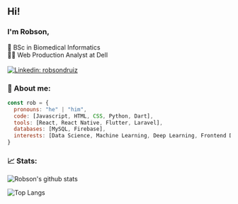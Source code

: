 ## Hi!
### I'm Robson,
🧬 BSc in Biomedical Informatics
<br/>
👨‍💻 Web Production Analyst at Dell
<br/><br/>
[![Linkedin: robsondruiz](https://img.shields.io/badge/-robsondruiz-blue?style=flat-square&logo=Linkedin&logoColor=white&link=https://www.linkedin.com/in/robsondruiz/)](https://www.linkedin.com/in/robsondruiz/)

### 👤 About me:
```javascript
const rob = {
  pronouns: "he" | "him",
  code: [Javascript, HTML, CSS, Python, Dart],
  tools: [React, React Native, Flutter, Laravel],
  databases: [MySQL, Firebase],
  interests: [Data Science, Machine Learning, Deep Learning, Frontend Development],
}
```

### 📈 Stats:

![Robson's github stats](https://github-readme-stats.vercel.app/api?username=robsonruiz&count_private=true&show_icons=true&theme=dark)

![Top Langs](https://github-readme-stats.vercel.app/api/top-langs/?username=robsonruiz&count_private=true&layout=compact&show_icons=true&langs_count=10&theme=dark)
